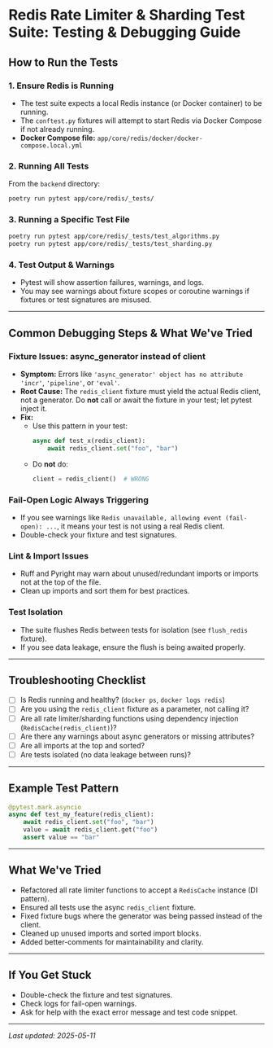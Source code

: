 # Redis Rate Limiter & Sharding Test Suite: Testing & Debugging Guide

## How to Run the Tests

### 1. **Ensure Redis is Running**
- The test suite expects a local Redis instance (or Docker container) to be running.
- The `conftest.py` fixtures will attempt to start Redis via Docker Compose if not already running.
- **Docker Compose file:** `app/core/redis/docker/docker-compose.local.yml`

### 2. **Running All Tests**
From the `backend` directory:
```bash
poetry run pytest app/core/redis/_tests/
```

### 3. **Running a Specific Test File**
```bash
poetry run pytest app/core/redis/_tests/test_algorithms.py
poetry run pytest app/core/redis/_tests/test_sharding.py
```

### 4. **Test Output & Warnings**
- Pytest will show assertion failures, warnings, and logs.
- You may see warnings about fixture scopes or coroutine warnings if fixtures or test signatures are misused.

---

## Common Debugging Steps & What We've Tried

### **Fixture Issues: async_generator instead of client**
- **Symptom:** Errors like `'async_generator' object has no attribute 'incr'`, `'pipeline'`, or `'eval'`.
- **Root Cause:** The `redis_client` fixture must yield the actual Redis client, not a generator. Do **not** call or await the fixture in your test; let pytest inject it.
- **Fix:**
  - Use this pattern in your test:
    ```python
    async def test_x(redis_client):
        await redis_client.set("foo", "bar")
    ```
  - Do **not** do:
    ```python
    client = redis_client()  # WRONG
    ```

### **Fail-Open Logic Always Triggering**
- If you see warnings like `Redis unavailable, allowing event (fail-open): ...`, it means your test is not using a real Redis client.
- Double-check your fixture and test signatures.

### **Lint & Import Issues**
- Ruff and Pyright may warn about unused/redundant imports or imports not at the top of the file.
- Clean up imports and sort them for best practices.

### **Test Isolation**
- The suite flushes Redis between tests for isolation (see `flush_redis` fixture).
- If you see data leakage, ensure the flush is being awaited properly.

---

## Troubleshooting Checklist
- [ ] Is Redis running and healthy? (`docker ps`, `docker logs redis`)
- [ ] Are you using the `redis_client` fixture as a parameter, not calling it?
- [ ] Are all rate limiter/sharding functions using dependency injection (`RedisCache(redis_client)`)?
- [ ] Are there any warnings about async generators or missing attributes?
- [ ] Are all imports at the top and sorted?
- [ ] Are tests isolated (no data leakage between runs)?

---

## Example Test Pattern
```python
@pytest.mark.asyncio
async def test_my_feature(redis_client):
    await redis_client.set("foo", "bar")
    value = await redis_client.get("foo")
    assert value == "bar"
```

---

## What We've Tried
- Refactored all rate limiter functions to accept a `RedisCache` instance (DI pattern).
- Ensured all tests use the async `redis_client` fixture.
- Fixed fixture bugs where the generator was being passed instead of the client.
- Cleaned up unused imports and sorted import blocks.
- Added better-comments for maintainability and clarity.

---

## If You Get Stuck
- Double-check the fixture and test signatures.
- Check logs for fail-open warnings.
- Ask for help with the exact error message and test code snippet.

---

*Last updated: 2025-05-11*
